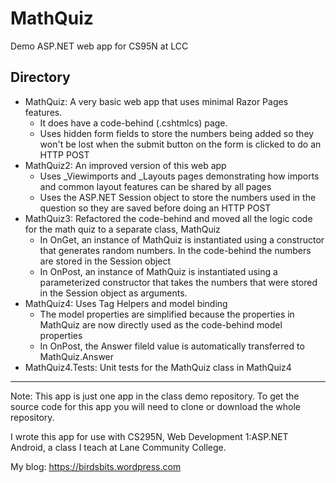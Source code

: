 # MathQuiz
Demo ASP.NET web app for CS95N at LCC


## Directory

* MathQuiz: A very basic web app that uses minimal Razor Pages features. 
    * It does have a code-behind (.cshtmlcs) page.
    * Uses hidden form fields to store the numbers being added so they won't be lost when the submit button on the form is clicked to do an HTTP POST
* MathQuiz2: An improved version of this web app
    * Uses _Viewimports and _Layouts pages demonstrating how imports and common layout features can be shared by all pages
    * Uses the ASP.NET Session object to store the numbers used in the question so they are saved before doing an HTTP POST
* MathQuiz3: Refactored the code-behind and moved all the logic code for the math quiz to a separate class, MathQuiz
    * In OnGet, an instance of MathQuiz is instantiated using a constructor that generates random numbers. In the code-behind the numbers are stored in the Session object
    * In OnPost, an instance of MathQuiz is instantiated using a parameterized constructor that takes the numbers that were stored in the Session object as arguments.
* MathQuiz4: Uses Tag Helpers and model binding
    * The model properties are simplified because the properties in MathQuiz are now directly used as the code-behind model properties
    * In OnPost, the Answer fileld value is automatically transferred to MathQuiz.Answer
* MathQuiz4.Tests: Unit tests for the MathQuiz class in MathQuiz4

----

Note: This app is just one app in the class demo repository.
To get the source code for this app you will need to
clone or download the whole repository.


I wrote this app for use with CS295N, Web Development 1:ASP.NET Android, a class I teach at Lane Community College.

My blog:
<https://birdsbits.wordpress.com>

